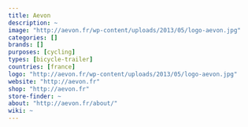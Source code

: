 ```yaml
---
title: Aevon
description: ~
image: "http://aevon.fr/wp-content/uploads/2013/05/logo-aevon.jpg"
categories: []
brands: []
purposes: [cycling]
types: [bicycle-trailer]
countries: [france]
logo: "http://aevon.fr/wp-content/uploads/2013/05/logo-aevon.jpg"
website: "http://aevon.fr"
shop: "http://aevon.fr"
store-finder: ~
about: "http://aevon.fr/about/"
wiki: ~
---
```

